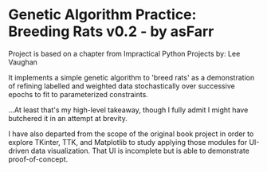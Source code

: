 # Genetic Algorithm Practice: Breeding Rats v0.2 - by asFarr


Project is based on a chapter from Impractical Python Projects by: Lee Vaughan


It implements a simple genetic algorithm to 'breed rats' as a demonstration of refining labelled 
and weighted data stochastically over successive epochs to fit to parameterized constraints.



...At least that's my high-level takeaway, though I fully admit I might have butchered it in an attempt at brevity. 



I have also departed from the scope of the original book project in order to explore TKinter, TTK, and Matplotlib 
to study applying those modules for UI-driven data visualization. That UI is incomplete but is able to demonstrate proof-of-concept. 
